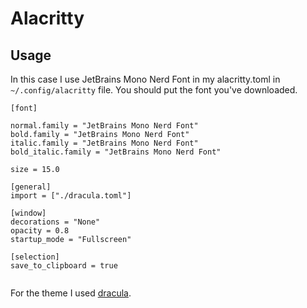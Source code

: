 # Alacritty
## Usage
In this case I use JetBrains Mono Nerd Font in my alacritty.toml in ```~/.config/alacritty``` file. You should put the font you've downloaded.

```
[font]

normal.family = "JetBrains Mono Nerd Font"
bold.family = "JetBrains Mono Nerd Font"
italic.family = "JetBrains Mono Nerd Font"
bold_italic.family = "JetBrains Mono Nerd Font"

size = 15.0

[general]
import = ["./dracula.toml"]

[window]
decorations = "None"
opacity = 0.8
startup_mode = "Fullscreen"

[selection]
save_to_clipboard = true


```
For the theme I used [dracula](https://draculatheme.com/alacritty).